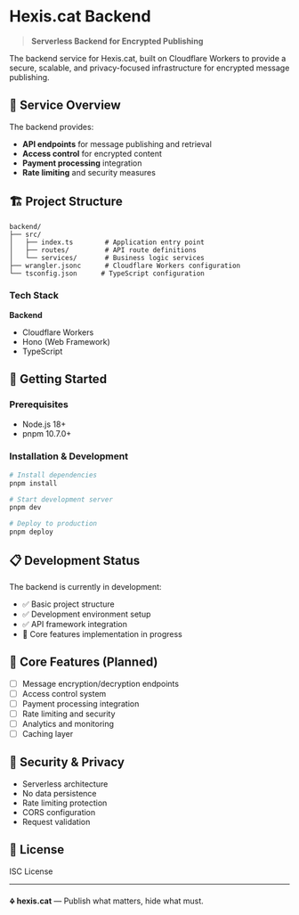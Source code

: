 # Hexis.cat Backend

> **Serverless Backend for Encrypted Publishing**

The backend service for Hexis.cat, built on Cloudflare Workers to provide a secure, scalable, and privacy-focused infrastructure for encrypted message publishing.

## 🎯 Service Overview

The backend provides:
- **API endpoints** for message publishing and retrieval
- **Access control** for encrypted content
- **Payment processing** integration
- **Rate limiting** and security measures

## 🏗️ Project Structure

```
backend/
├── src/
│   ├── index.ts        # Application entry point
│   ├── routes/         # API route definitions
│   └── services/       # Business logic services
├── wrangler.jsonc      # Cloudflare Workers configuration
└── tsconfig.json      # TypeScript configuration
```

### Tech Stack

**Backend**
- Cloudflare Workers
- Hono (Web Framework)
- TypeScript

## 🚀 Getting Started

### Prerequisites
- Node.js 18+
- pnpm 10.7.0+

### Installation & Development

```bash
# Install dependencies
pnpm install

# Start development server
pnpm dev

# Deploy to production
pnpm deploy
```

## 📋 Development Status

The backend is currently in development:
- ✅ Basic project structure
- ✅ Development environment setup
- ✅ API framework integration
- 🔄 Core features implementation in progress

## 🎨 Core Features (Planned)

- [ ] Message encryption/decryption endpoints
- [ ] Access control system
- [ ] Payment processing integration
- [ ] Rate limiting and security
- [ ] Analytics and monitoring
- [ ] Caching layer

## 🔐 Security & Privacy

- Serverless architecture
- No data persistence
- Rate limiting protection
- CORS configuration
- Request validation

## 📄 License

ISC License

---

**🜍 hexis.cat** — Publish what matters, hide what must.
